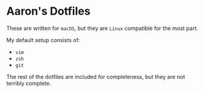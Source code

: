 # Aaron's Dotfiles 

These are written for `macOS`, but they are `Linux` compatible for the most part.

My default setup consists of:

- `vim`
- `zsh`
- `git`

The rest of the dotfiles are included for completeness, but they are not terribly complete.
